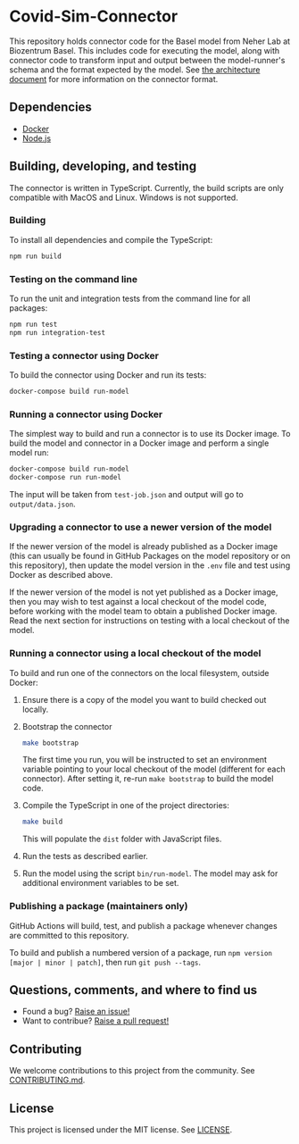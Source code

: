 # Covid-Sim-Connector

This repository holds connector code for the Basel model from Neher Lab at Biozentrum Basel.
This includes code for executing the model, along with connector code to transform input and output between the model-runner's schema and the format expected by the model.
See [the architecture document](https://github.com/covid-policy-modelling/model-runner/blob/main/docs/architecture.md#connectors) for more information on the connector format.

## Dependencies

- [Docker](https://www.docker.com/)
- [Node.js](https://nodejs.org/en/)

## Building, developing, and testing

The connector is written in TypeScript. Currently, the build scripts are only compatible with MacOS and Linux. Windows is not supported.

### Building

To install all dependencies and compile the TypeScript:

```sh
npm run build
```

### Testing on the command line

To run the unit and integration tests from the command line for all packages:

```sh
npm run test
npm run integration-test
```

### Testing a connector using Docker

To build the connector using Docker and run its tests:

```sh
docker-compose build run-model
```

### Running a connector using Docker

The simplest way to build and run a connector is to use its Docker image.
To build the model and connector in a Docker image and perform a single model run:

```sh
docker-compose build run-model
docker-compose run run-model
```

The input will be taken from `test-job.json` and output will go to `output/data.json`.

### Upgrading a connector to use a newer version of the model

If the newer version of the model is already published as a Docker image (this can usually be found in GitHub Packages on the model repository or on this repository), then update the model version in the `.env` file and test using Docker as described above.

If the newer version of the model is not yet published as a Docker image, then you may wish to test against a local checkout of the model code, before working with the model team to obtain a published Docker image.
Read the next section for instructions on testing with a local checkout of the model.

### Running a connector using a local checkout of the model

To build and run one of the connectors on the local filesystem, outside Docker:

1. Ensure there is a copy of the model you want to build checked out locally.
1. Bootstrap the connector

      ```sh
      make bootstrap
      ```

      The first time you run, you will be instructed to set an environment variable pointing to your local checkout of the model (different for each connector). After setting it, re-run `make bootstrap` to build the model code.

1. Compile the TypeScript in one of the project directories:

      ```sh
      make build
      ```

      This will populate the `dist` folder with JavaScript files.

1. Run the tests as described earlier.
1. Run the model using the script `bin/run-model`. The model may ask for additional environment variables to be set.

### Publishing a package (maintainers only)

GitHub Actions will build, test, and publish a package whenever changes are committed to this repository.

To build and publish a numbered version of a package, run `npm version [major | minor | patch]`, then run `git push --tags`.

## Questions, comments, and where to find us

- Found a bug? [Raise an issue!](https://github.com/covid-policy-modelling/covid-sim-connector/issues)
- Want to contribue? [Raise a pull request!](https://github.com/covid-policy-modelling/covid-sim-connector/pulls)

## Contributing

We welcome contributions to this project from the community. See [CONTRIBUTING.md](CONTRIBUTING.md).

## License

This project is licensed under the MIT license. See [LICENSE](LICENSE).
